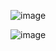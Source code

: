 ![image](https://github.com/gma1k/scripts/assets/138721734/c7fc274a-6ff5-495b-a162-04eee896243b)


![image](https://github.com/gma1k/scripts/assets/138721734/1bc3a8b1-f26c-47d2-a28d-42a685776cfc)
